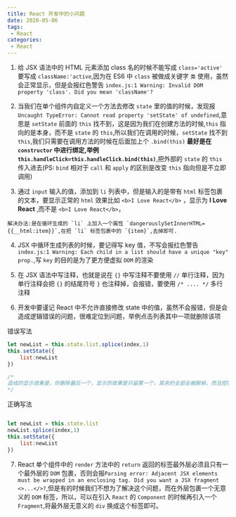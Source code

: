 ```yaml
---
title: React 开发中的小问题
date: 2020-05-06
tags:
 - React
categories:
 - React
---
```



1. 给 JSX 语法中的 HTML 元素添加 class  名的时候不能写成 `class='active'` 要写成 `className:'active`,因为在 ES6 中 `class` 被做成关键字 `类` 使用，虽然会正常显示，但是会报红色警告 `index.js:1 Warning: Invalid DOM property 'class'. Did you mean 'className'?`

2. 当我们在单个组件内自定义一个方法去修改 `state` 里的值的时候，发现报 `Uncaught TypeError: Cannot read property 'setState' of undefined`,意思是 `setState` 前面的 `this` 找不到，这是因为我们在创建方法的时候,`this` 指向的是本身，而不是 `state` 的 `this`,所以我们在调用的时候，`setState` 找不到 `this`,我们只需要在调用方法的时候在后面加上个 `.bind(this)` **最好是在 `constructor` 中进行绑定,举例`this.handleClick=this.handleClick.bind(this)`**,把外部的 `state` 的 `this` 传入进去(PS: `bind` 相对于 `call` 和 `apply` 的区别是改变 `this` 指向但是不立即调用)

3. 通过 `input` 输入的值，添加到 `li` 列表中，但是输入的是带有 `html` 标签包裹的文本，要显示正常的 `html` 效果比如 `<b>I Love React</b>` ，显示为 **I Love React** ,而不是  `<b>I Love React</b>`，
```
解决办法:是在循环生成的 `li` 上加入一个属性 `dangerouslySetInnerHTML={{__html:item}}`,在把 `li` 标签包裹中的 `{item}`,去掉即可.

```

4. JSX 中循环生成列表的时候，要记得写 key 值，不写会报红色警告 `index.js:1 Warning: Each child in a list should have a unique "key" prop.`,写 `key` 的目的是为了更方便虚拟 `DOM` 的渲染

5. 在 JSX 语法中写注释，也就是说在 `{}` 中写注释不要使用 `//` 单行注释，因为单行注释会把 `{}` 的结尾符号 `}` 也注释掉，会报错，要使用 `/* .... */` 多行注释

6. 开发中要谨记 React 中不允许直接修改 state 中的值，虽然不会报错，但是会造成逻辑错误的问题，很难定位到问题，举例点击列表其中一项就删除该项

错误写法

```javascript
let newList = this.state.list.splice(index,1)
this.setState({
    list:newList
})

/*
造成的显示效果是，你删除最后一个，显示的效果是只留第一个，其余的全部会被删掉，而且控制台不会报错
*/
```

正确写法

```javascript

let newList = this.state.list
newList.splice(index,1)
this.setState({
    list:newList
})
```

7. React 单个组件中的 `render` 方法中的 `return` 返回的标签最外层必须且只有一个最外层的 `DOM` 包裹，否则会报`Parsing error: Adjacent JSX elements must be wrapped in an enclosing tag. Did you want a JSX fragment <>...</>?`,但是有的时候我们不想为了解决这个问题，而在外层包裹一个无意义的 `DOM` 标签，所以，可以在引入 `React` 的 `Component` 的时候再引入一个 `Fragment`,将最外层无意义的 `div` 换成这个标签即可。